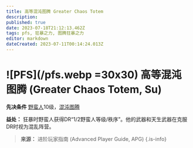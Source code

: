 ```yaml
---
title: 高等混沌图腾 Greater Chaos Totem
description: 
published: true
date: 2023-07-18T21:12:13.462Z
tags: pfs, 狂暴之力, 图腾狂暴之力
editor: markdown
dateCreated: 2023-07-11T00:14:24.013Z
---
```


# ![PFS](/pfs.webp =30x30) 高等混沌图腾 (Greater Chaos Totem, Su)

**先决条件** [野蛮人](/野蛮人)10级，[混沌图腾](/狂暴之力/混沌图腾)

**益处：** 狂暴时野蛮人获得DR“1/2野蛮人等级/秩序”。他的武器和天生武器在克服DR时视为混乱阵营。

> **来源：** 进阶玩家指南 (Advanced Player Guide, APG)
{.is-info}

